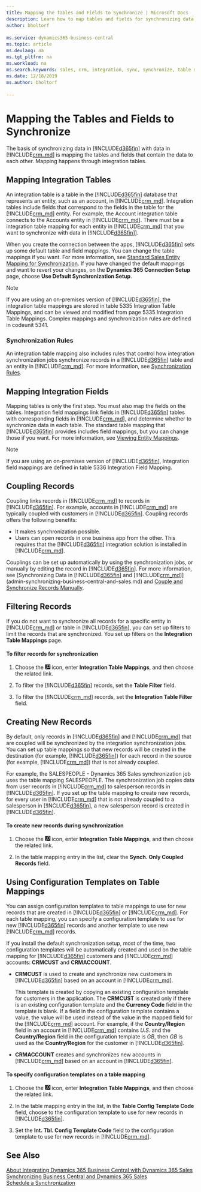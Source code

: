 ```yaml
---
title: Mapping the Tables and Fields to Synchronize | Microsoft Docs
description: Learn how to map tables and fields for synchronizing data between Business Central and Dynamics 365 Sales.
author: bholtorf

ms.service: dynamics365-business-central
ms.topic: article
ms.devlang: na
ms.tgt_pltfrm: na
ms.workload: na
ms.search.keywords: sales, crm, integration, sync, synchronize, table mapping
ms.date: 12/18/2019
ms.author: bholtorf

---
```

# Mapping the Tables and Fields to Synchronize
The basis of synchronizing data in [!INCLUDE[d365fin](includes/d365fin_md.md)] with data in [!INCLUDE[crm_md](includes/crm_md.md)] is mapping the tables and fields that contain the data to each other. Mapping happens through integration tables. 

## Mapping Integration Tables
An integration table is a table in the [!INCLUDE[d365fin](includes/d365fin_md.md)] database that represents an entity, such as an account, in [!INCLUDE[crm_md](includes/crm_md.md)]. Integration tables include fields that correspond to the fields in the table for the [!INCLUDE[crm_md](includes/crm_md.md)] entity. For example, the Account integration table connects to the Accounts entity in [!INCLUDE[crm_md](includes/crm_md.md)]. There must be a integration table mapping for each entity in [!INCLUDE[crm_md](includes/crm_md.md)] that you want to synchronize with data in [!INCLUDE[d365fin](includes/d365fin_md.md)]].

When you create the connection between the apps, [!INCLUDE[d365fin](includes/d365fin_md.md)] sets up some default table and field mappings. You can change the table mappings if you want. For more information, see [Standard Sales Entity Mapping for Synchronization](admin-synchronizing-business-central-and-sales.md#standard-sales-entity-mapping-for-synchronization). If you have changed the default mappings and want to revert your changes, on the **Dynamics 365 Connection Setup** page, choose **Use Default Synchronization Setup**.

> [!Note]
> If you are using an on-premises version of [!INCLUDE[d365fin](includes/d365fin_md.md)], the integration table mappings are stored in table 5335 Integration Table Mappings, and can be viewed and modified from page 5335 Integration Table Mappings. Complex mappings and synchronization rules are defined in codeunit 5341. 

### Synchronization Rules
An integration table mapping also includes rules that control how integration synchronization jobs synchronize records in a [!INCLUDE[d365fin](includes/d365fin_md.md)] table and an entity in [!INCLUDE[crm_md](includes/crm_md.md)]. For more information, see [Synchronization Rules](admin-synchronizing-business-central-and-sales.md#synchronization-rules). 

## Mapping Integration Fields
Mapping tables is only the first step. You must also map the fields on the tables. Integration field mappings link fields in [!INCLUDE[d365fin](includes/d365fin_md.md)] tables with corresponding fields in [!INCLUDE[crm_md](includes/crm_md.md)], and determine whether to synchronize data in each table. The standard table mapping that [!INCLUDE[d365fin](includes/d365fin_md.md)] provides includes field mappings, but you can change those if you want. For more information, see [Viewing Entity Mappings](admin-synchronizing-business-central-and-sales.md#tip-for-admins-viewing-entity-mappings).

> [!Note]
> If you are using an on-premises version of [!INCLUDE[d365fin](includes/d365fin_md.md)], Integration field mappings are defined in table 5336 Integration Field Mapping.

## Coupling Records
Coupling links records in [!INCLUDE[crm_md](includes/crm_md.md)] to records in [!INCLUDE[d365fin](includes/d365fin_md.md)]. For example, accounts in [!INCLUDE[crm_md](includes/crm_md.md)] are typically coupled with customers in [!INCLUDE[d365fin](includes/d365fin_md.md)]. Coupling records offers the following benefits:

* It makes synchronization possible.
* Users can open records in one business app from the other. This requires that the [!INCLUDE[d365fin](includes/d365fin_md.md)] integration solution is installed in [!INCLUDE[crm_md](includes/crm_md.md)].

Couplings can be set up automatically by using the synchronization jobs, or manually by editing the record in [!INCLUDE[d365fin](includes/d365fin_md.md)]. For more information, see [Synchronizing Data in [!INCLUDE[d365fin](includes/d365fin_md.md)] and [!INCLUDE[crm_md](includes/crm_md.md)]](admin-synchronizing-business-central-and-sales.md) and [Couple and Synchronize Records Manually](admin-manual-synchronization-of-table-mappings.md#synchronize-individual-table-mappings).

## Filtering Records  
If you do not want to synchronize all records for a specific entity in [!INCLUDE[crm_md](includes/crm_md.md)] or table in [!INCLUDE[d365fin](includes/d365fin_md.md)], you can set up filters to limit the records that are synchronized. You set up filters on the **Integration Table Mappings** page.  

#### To filter records for synchronization  
1. Choose the ![Lightbulb that opens the Tell Me feature](media/ui-search/search_small.png "Tell me what you want to do") icon, enter **Integration Table Mappings**, and then choose the related link.

2.  To filter the [!INCLUDE[d365fin](includes/d365fin_md.md)] records, set the **Table Filter** field.  

3.  To filter the [!INCLUDE[crm_md](includes/crm_md.md)] records, set the **Integration Table Filter** field.  

## Creating New Records  
 By default, only records in [!INCLUDE[d365fin](includes/d365fin_md.md)] and [!INCLUDE[crm_md](includes/crm_md.md)] that are coupled will be synchronized by the integration synchronization jobs. You can set up table mappings so that new records will be created in the destination (for example, [!INCLUDE[d365fin](includes/d365fin_md.md)]) for each record in the source (for example, [!INCLUDE[crm_md](includes/crm_md.md)]) that is not already coupled.  

 For example, the SALESPEOPLE - Dynamics 365 Sales synchronization job uses the table mapping SALESPEOPLE. The synchronization job copies data from user records in [!INCLUDE[crm_md](includes/crm_md.md)] to salesperson records in [!INCLUDE[d365fin](includes/d365fin_md.md)]. If you set up the table mapping to create new records, for every user in [!INCLUDE[crm_md](includes/crm_md.md)] that is not already coupled to a salesperson in [!INCLUDE[d365fin](includes/d365fin_md.md)], a new salesperson record is created in [!INCLUDE[d365fin](includes/d365fin_md.md)].  

#### To create new records during synchronization  
1. Choose the ![Lightbulb that opens the Tell Me feature](media/ui-search/search_small.png "Tell me what you want to do") icon, enter **Integration Table Mappings**, and then choose the related link.

2.  In the table mapping entry in the list, clear the **Synch. Only Coupled Records** field.  

## Using Configuration Templates on Table Mappings
You can assign configuration templates to table mappings to use for new records that are created in [!INCLUDE[d365fin](includes/d365fin_md.md)] or [!INCLUDE[crm_md](includes/crm_md.md)]. For each table mapping, you can specify a configuration template to use for new [!INCLUDE[d365fin](includes/d365fin_md.md)] records and another template to use new [!INCLUDE[crm_md](includes/crm_md.md)] records.  

If you install the default synchronization setup, most of the time, two configuration templates will be automatically created and used on the table mapping for [!INCLUDE[d365fin](includes/d365fin_md.md)] customers and [!INCLUDE[crm_md](includes/crm_md.md)] accounts: **CRMCUST** and **CRMACCOUNT**.  

-   **CRMCUST** is used to create and synchronize new customers in [!INCLUDE[d365fin](includes/d365fin_md.md)] based on an account in [!INCLUDE[crm_md](includes/crm_md.md)].  

     This template is created by copying an existing configuration template for customers in the application. The **CRMCUST** is created only if there is an existing configuration template and the **Currency Code** field in the template is blank. If a field in the configuration template contains a value, the value will be used instead of the value in the mapped field for the [!INCLUDE[crm_md](includes/crm_md.md)] account. For example, if the **Country/Region** field in an account in [!INCLUDE[crm_md](includes/crm_md.md)] contains *U.S.* and the **Country/Region** field in the configuration template is *GB*, then *GB* is used as the **Country/Region** for the customer in [!INCLUDE[d365fin](includes/d365fin_md.md)].  

-   **CRMACCOUNT** creates and synchronizes new accounts in [!INCLUDE[crm_md](includes/crm_md.md)] based on an account in [!INCLUDE[d365fin](includes/d365fin_md.md)].  

#### To specify configuration templates on a table mapping  
1. Choose the ![Lightbulb that opens the Tell Me feature](media/ui-search/search_small.png "Tell me what you want to do") icon, enter **Integration Table Mappings**, and then choose the related link.

2.  In the table mapping entry in the list, in the **Table Config Template Code** field, choose to the configuration template to use for new records in [!INCLUDE[d365fin](includes/d365fin_md.md)].  

3.  Set the **Int. Tbl. Config Template Code** field to the configuration template to use for new records in [!INCLUDE[crm_md](includes/crm_md.md)].

## See Also  
[About Integrating Dynamics 365 Business Central with Dynamics 365 Sales](admin-prepare-dynamics-365-for-sales-for-integration.md )   
[Synchronizing Business Central and Dynamics 365 Sales](admin-synchronizing-business-central-and-sales.md)   
[Schedule a Synchronization](admin-scheduled-synchronization-using-the-synchronization-job-queue-entries.md)  
